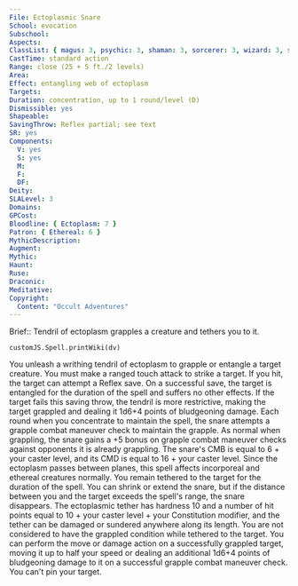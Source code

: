 ```yaml
---
File: Ectoplasmic Snare
School: evocation
Subschool: 
Aspects: 
ClassList: { magus: 3, psychic: 3, shaman: 3, sorcerer: 3, wizard: 3, spiritualist: 3 }
CastTime: standard action
Range: close (25 + 5 ft./2 levels)
Area: 
Effect: entangling web of ectoplasm
Targets: 
Duration: concentration, up to 1 round/level (D)
Dismissible: yes
Shapeable: 
SavingThrow: Reflex partial; see text
SR: yes
Components:
  V: yes
  S: yes
  M: 
  F: 
  DF: 
Deity: 
SLALevel: 3
Domains: 
GPCost: 
Bloodline: { Ectoplasm: 7 }
Patron: { Ethereal: 6 }
MythicDescription: 
Augment: 
Mythic: 
Haunt: 
Ruse: 
Draconic: 
Meditative: 
Copyright:
  Content: "Occult Adventures"
---
```

Brief:: Tendril of ectoplasm grapples a creature and tethers you to it.

```dataviewjs
customJS.Spell.printWiki(dv)
```

You unleash a writhing tendril of ectoplasm to grapple  or entangle a target creature. You must make a ranged touch attack to strike a target. If you hit, the target can attempt a Reflex save. On a successful save, the target is entangled for the duration of the spell and suffers no other effects. If the target fails this saving throw, the tendril is more restrictive, making the target grappled and dealing it 1d6+4 points of bludgeoning damage. Each round when you concentrate to maintain the spell, the snare attempts a grapple combat maneuver check to maintain the grapple. As normal when grappling, the snare gains a +5 bonus on grapple combat maneuver checks against opponents it is already grappling. The snare's CMB is equal to 6 + your caster level, and its CMD is equal to 16 + your caster level. Since the ectoplasm passes between planes, this spell affects incorporeal and ethereal creatures normally.  You remain tethered to the target for the duration of the spell. You can shrink or extend the snare, but if the distance between you and the target exceeds the spell's range, the snare disappears. The ectoplasmic tether has hardness 10 and a number of hit points equal to 10 + your caster level + your Constitution modifier, and the tether can be damaged or sundered anywhere along its length. You are not considered to have the grappled condition while tethered to the target. You can perform the move or damage action on a successfully grappled target, moving it up to half your speed or dealing an additional 1d6+4 points of bludgeoning damage to it on a successful grapple combat maneuver check. You can't pin your target.
